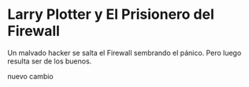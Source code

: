 #  Larry Plotter y El Prisionero del Firewall

Un malvado hacker se salta el Firewall sembrando el pánico. Pero luego resulta ser de los buenos.

nuevo cambio
